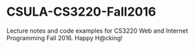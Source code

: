 # CSULA-CS3220-Fall2016
Lecture notes and code examples for CS3220 Web and Internet Programming Fall 2016. Happy H@cking!


